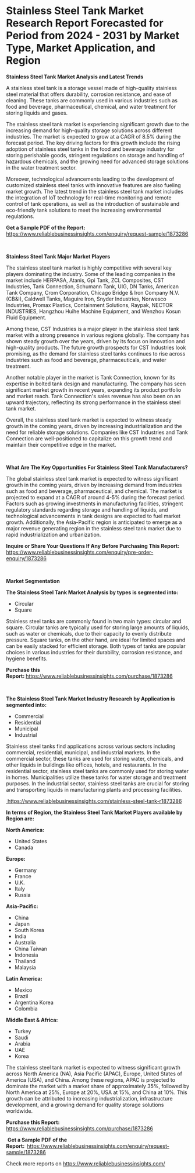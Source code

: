 <p><h1>Stainless Steel Tank Market Research Report Forecasted for Period from 2024 -  2031 by Market Type, Market Application, and Region</h1></p><p><strong>Stainless Steel Tank Market Analysis and Latest Trends</strong></p>
<p><p>A stainless steel tank is a storage vessel made of high-quality stainless steel material that offers durability, corrosion resistance, and ease of cleaning. These tanks are commonly used in various industries such as food and beverage, pharmaceutical, chemical, and water treatment for storing liquids and gases.</p><p>The stainless steel tank market is experiencing significant growth due to the increasing demand for high-quality storage solutions across different industries. The market is expected to grow at a CAGR of 8.5% during the forecast period. The key driving factors for this growth include the rising adoption of stainless steel tanks in the food and beverage industry for storing perishable goods, stringent regulations on storage and handling of hazardous chemicals, and the growing need for advanced storage solutions in the water treatment sector.</p><p>Moreover, technological advancements leading to the development of customized stainless steel tanks with innovative features are also fueling market growth. The latest trend in the stainless steel tank market includes the integration of IoT technology for real-time monitoring and remote control of tank operations, as well as the introduction of sustainable and eco-friendly tank solutions to meet the increasing environmental regulations.</p></p>
<p><strong>Get a Sample PDF of the Report:&nbsp;</strong> <a href="https://www.reliablebusinessinsights.com/enquiry/request-sample/1873286">https://www.reliablebusinessinsights.com/enquiry/request-sample/1873286</a></p>
<p>&nbsp;</p>
<p><strong>Stainless Steel Tank Major Market Players</strong></p>
<p><p>The stainless steel tank market is highly competitive with several key players dominating the industry. Some of the leading companies in the market include HERPASA, Atanis, Gpi Tank, ZCL Composites, CST Industries, Tank Connection, Schumann Tank, UIG, DN Tanks, American Tank Company, Crom Corporation, Chicago Bridge & Iron Company N.V. (CB&I), Caldwell Tanks, Maguire Iron, Snyder Industries, Norwesco Industries, Promax Plastics, Containment Solutions, Raypak, NECTOR INDUSTRIES, Hangzhou Huihe Machine Equipment, and Wenzhou Kosun Fluid Equipment.</p><p>Among these, CST Industries is a major player in the stainless steel tank market with a strong presence in various regions globally. The company has shown steady growth over the years, driven by its focus on innovation and high-quality products. The future growth prospects for CST Industries look promising, as the demand for stainless steel tanks continues to rise across industries such as food and beverage, pharmaceuticals, and water treatment.</p><p>Another notable player in the market is Tank Connection, known for its expertise in bolted tank design and manufacturing. The company has seen significant market growth in recent years, expanding its product portfolio and market reach. Tank Connection's sales revenue has also been on an upward trajectory, reflecting its strong performance in the stainless steel tank market.</p><p>Overall, the stainless steel tank market is expected to witness steady growth in the coming years, driven by increasing industrialization and the need for reliable storage solutions. Companies like CST Industries and Tank Connection are well-positioned to capitalize on this growth trend and maintain their competitive edge in the market.</p></p>
<p>&nbsp;</p>
<p><strong>What Are The Key Opportunities For Stainless Steel Tank Manufacturers?</strong></p>
<p><p>The global stainless steel tank market is expected to witness significant growth in the coming years, driven by increasing demand from industries such as food and beverage, pharmaceutical, and chemical. The market is projected to expand at a CAGR of around 4-5% during the forecast period. Factors such as growing investments in manufacturing facilities, stringent regulatory standards regarding storage and handling of liquids, and technological advancements in tank designs are expected to fuel market growth. Additionally, the Asia-Pacific region is anticipated to emerge as a major revenue generating region in the stainless steel tank market due to rapid industrialization and urbanization.</p></p>
<p><strong>Inquire or Share Your Questions If Any Before Purchasing This Report:</strong> <a href="https://www.reliablebusinessinsights.com/enquiry/pre-order-enquiry/1873286">https://www.reliablebusinessinsights.com/enquiry/pre-order-enquiry/1873286</a></p>
<p>&nbsp;</p>
<p><strong>Market Segmentation</strong></p>
<p><strong>The Stainless Steel Tank Market Analysis by types is segmented into:</strong></p>
<p><ul><li>Circular</li><li>Square</li></ul></p>
<p><p>Stainless steel tanks are commonly found in two main types: circular and square. Circular tanks are typically used for storing large amounts of liquids, such as water or chemicals, due to their capacity to evenly distribute pressure. Square tanks, on the other hand, are ideal for limited spaces and can be easily stacked for efficient storage. Both types of tanks are popular choices in various industries for their durability, corrosion resistance, and hygiene benefits.</p></p>
<p><strong>Purchase this Report:&nbsp;</strong><a href="https://www.reliablebusinessinsights.com/purchase/1873286">https://www.reliablebusinessinsights.com/purchase/1873286</a></p>
<p>&nbsp;</p>
<p><strong>The Stainless Steel Tank Market Industry Research by Application is segmented into:</strong></p>
<p><ul><li>Commercial</li><li>Residential</li><li>Municipal</li><li>Industrial</li></ul></p>
<p><p>Stainless steel tanks find applications across various sectors including commercial, residential, municipal, and industrial markets. In the commercial sector, these tanks are used for storing water, chemicals, and other liquids in buildings like offices, hotels, and restaurants. In the residential sector, stainless steel tanks are commonly used for storing water in homes. Municipalities utilize these tanks for water storage and treatment purposes. In the industrial sector, stainless steel tanks are crucial for storing and transporting liquids in manufacturing plants and processing facilities.</p></p>
<p><a href="https://www.reliablebusinessinsights.com/stainless-steel-tank-r1873286">&nbsp;https://www.reliablebusinessinsights.com/stainless-steel-tank-r1873286</a></p>
<p><strong>In terms of Region, the Stainless Steel Tank Market Players available by Region are:</strong></p>
<p>
    <p> <strong> North America: </strong>
        <ul>
            <li>United States</li>
            <li>Canada</li>
        </ul>
        </p> 
    <p> <strong> Europe: </strong>
        <ul>
            <li>Germany</li>
            <li>France</li>
            <li>U.K.</li>
            <li>Italy</li>
            <li>Russia</li>
        </ul>
        </p> 
    <p> <strong> Asia-Pacific: </strong>
        <ul>
            <li>China</li>
            <li>Japan</li>
            <li>South Korea</li>
            <li>India</li>
            <li>Australia</li>
            <li>China Taiwan</li>
            <li>Indonesia</li>
            <li>Thailand</li>
            <li>Malaysia</li>
        </ul>
        </p> 
    <p> <strong> Latin America: </strong>
        <ul>
            <li>Mexico</li>
            <li>Brazil</li>
            <li>Argentina Korea</li>
            <li>Colombia</li>
        </ul>
        </p> 
    <p> <strong> Middle East & Africa: </strong>
        <ul>
            <li>Turkey</li>
            <li>Saudi</li>
            <li>Arabia</li>
            <li>UAE</li>
            <li>Korea</li>
        </ul>
    </p>
    </p>
<p><p>The stainless steel tank market is expected to witness significant growth across North America (NA), Asia Pacific (APAC), Europe, United States of America (USA), and China. Among these regions, APAC is projected to dominate the market with a market share of approximately 35%, followed by North America at 25%, Europe at 20%, USA at 15%, and China at 10%. This growth can be attributed to increasing industrialization, infrastructure development, and a growing demand for quality storage solutions worldwide.</p></p>
<p><strong>Purchase this Report: </strong><a href="https://www.reliablebusinessinsights.com/purchase/1873286">https://www.reliablebusinessinsights.com/purchase/1873286</a></p>
<p>&nbsp;<strong>Get a Sample PDF of the Report:&nbsp;&nbsp;</strong><a href="https://www.reliablebusinessinsights.com/enquiry/request-sample/1873286">https://www.reliablebusinessinsights.com/enquiry/request-sample/1873286</a></p>
<p><strong></strong></p>
<p>Check more reports on <a href="https://www.reliablebusinessinsights.com/">https://www.reliablebusinessinsights.com/</a></p>